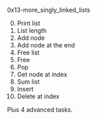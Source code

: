0x13-more_singly_linked_lists

0. Print list
1. List length
2. Add node
3. Add node at the end
4. Free list
5. Free
6. Pop
7. Get node at index
8. Sum list
9. Insert
10. Delete at index

Plus 4 advanced tasks.
